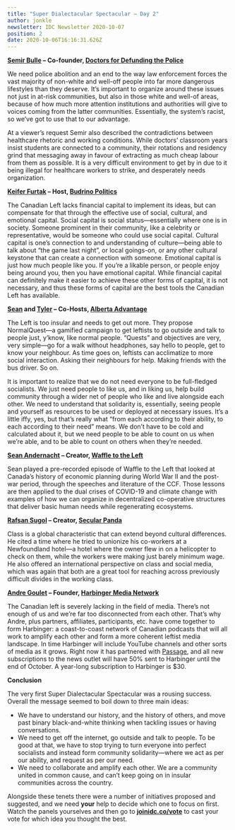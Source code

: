 ```yaml
---
title: "Super Dialectacular Spectacular – Day 2"
author: jonkle
newsletter: IDC Newsletter 2020-10-07
position: 2
date: 2020-10-06T16:16:31.626Z
---
```


**[Semir Bulle](https://twitter.com/SemirBulle) – Co-founder, [Doctors for Defunding the Police](http://doctorsfordefundingpolice.com/)**

We need police abolition and an end to the way law enforcement forces the vast majority of non-white and well-off people into far more dangerous lifestyles than they deserve. It’s important to organize around these issues not just in at-risk communities, but also in those white and well-of areas, because of how much more attention institutions and authorities will give to voices coming from the latter communities. Essentially, the system’s racist, so we’ve got to use that to our advantage.

At a viewer’s request Semir also described the contradictions between healthcare rhetoric and working conditions. While doctors’ classroom years insist students are connected to a community, their rotations and residency grind that messaging away in favour of extracting as much cheap labour from them as possible. It is a very difficult environment to get by in due to it being illegal for healthcare workers to strike, and desperately needs organization.

**[Keifer Furtak](https://twitter.com/BudrinoPolitics) – Host, [Budrino Politics](https://twitter.com/BudrinoPolitics)**

The Canadian Left lacks financial capital to implement its ideas, but can compensate for that through the effective use of social, cultural, and emotional capital. Social capital is social status—essentially where one is in society. Someone prominent in their community, like a celebrity or representative, would be someone who could use social capital. Cultural capital is one’s connection to and understanding of culture—being able to talk about “the game last night”, or local goings-on, or any other cultural keystone that can create a connection with someone. Emotional capital is just how much people like you. If you’re a likable person, or people enjoy being around you, then you have emotional capital. While financial capital can definitely make it easier to achieve these other forms of capital, it is not necessary, and thus these forms of capital are the best tools the Canadian Left has available.

**[Sean](twitter.com/willetton) and [Tyler](twitter.com/georgefrowny) – Co-Hosts, [Alberta Advantage](twitter.com/bertaadvantage)**

The Left is too insular and needs to get out more. They propose NormalQuest—a gamified campaign to get leftists to go outside and talk to people just, y’know, like normal people. “Quests” and objectives are very, very simple—go for a walk without headphones, say hello to people, get to know your neighbour. As time goes on, leftists can acclimatize to more social interaction. Asking their neighbours for help. Making friends with the bus driver. So on.

It is important to realize that we do not need everyone to be full-fledged socialists. We just need people to like us, and in liking us, help build community through a wider net of people who like and live alongside each other. We need to understand that solidarity is, essentially, seeing people and yourself as resources to be used or deployed at necessary issues. It’s a little iffy, yes, but that’s really what “from each according to their ability, to each according to their need” means. We don’t have to be cold and calculated about it, but we need people to be able to count on us when we’re able, and to be able to count on others when they’re needed.

**[Sean Andernacht](twitter.com/waffletothesean) – Creator, [Waffle to the Left](https://www.youtube.com/channel/UCdhyHe_XiwmJIyz5MKb7vSQ)**

Sean played a pre-recorded episode of Waffle to the Left that looked at Canada’s history of economic planning during World War II and the post-war period, through the speeches and literature of the CCF. Those lessons are then applied to the dual crises of COVID-19 and climate change with examples of how we can organize in decentralized co-operative structures that deliver basic human needs while regenerating ecosystems.

**[Rafsan Sugol](twitter.com/secularpanda) – Creator, [Secular Panda](https://www.youtube.com/channel/UCtHXDgW5fvALsx3aFdPA3QA)**

Class is a global characteristic that can extend beyond cultural differences. He cited a time where he tried to unionize his co-workers at a Newfoundland hotel—a hotel where the owner flew in on a helicopter to check on them, while the workers were making just barely minimum wage. He also offered an international perspective on class and social media, which was again that both are a great tool for reaching across previously difficult divides in the working class.

**[Andre Goulet](twitter.com/andremarrgoulet) – Founder, [Harbinger Media Network](twitter.com/harbingertweets)**

The Canadian left is severely lacking in the field of media. There’s not enough of us and we’re far too disconnected from each other. That’s why Andre, plus partners, affiliates, participants, etc. have come together to form Harbinger: a coast-to-coast network of Canadian podcasts that will all work to amplify each other and form a more coherent leftist media landscape. In time Harbinger will include YouTube channels and other sorts of media as it grows. Right now it has partnered with [Passage](https://readpassage.com/), and all new subscriptions to the news outlet will have 50% sent to Harbinger until the end of October. A year-long subscription to Harbinger is $30.

**Conclusion**

The very first Super Dialectacular Spectacular was a rousing success. Overall the message seemed to boil down to three main ideas:

* We have to understand our history, and the history of others, and move past binary black-and-white thinking when tackling issues or having conversations.
* We need to get off the internet, go outside and talk to people. To be good at that, we have to stop trying to turn everyone into perfect socialists and instead form community solidarity—where we act as per our ability, and request as per our need.
* We need to collaborate and amplify each other. We are a community united in common cause, and can’t keep going on in insular communities across the country.

Alongside these tenets there were a number of initiatives proposed and suggested, and we need **your** help to decide which one to focus on first. Watch the panels yourselves and then go to **[joinidc.co/vote](https://docs.google.com/forms/d/e/1FAIpQLSfYHZ68upS4-Swu4CIXmn2apNKnWwytI6R8K5PEBYfXUvUIsA/viewform)** to cast your vote for which idea you thought the best.

